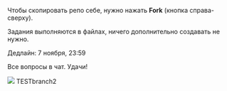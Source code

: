 Чтобы скопировать репо себе, нужно нажать **Fork** (кнопка справа-сверху).

Задания выполняются в файлах, ничего дополнительно создавать не нужно.

Дедлайн: 7 ноября, 23:59

Все вопросы в чат. Удачи!

![](/python.jpg)
TESTbranch2